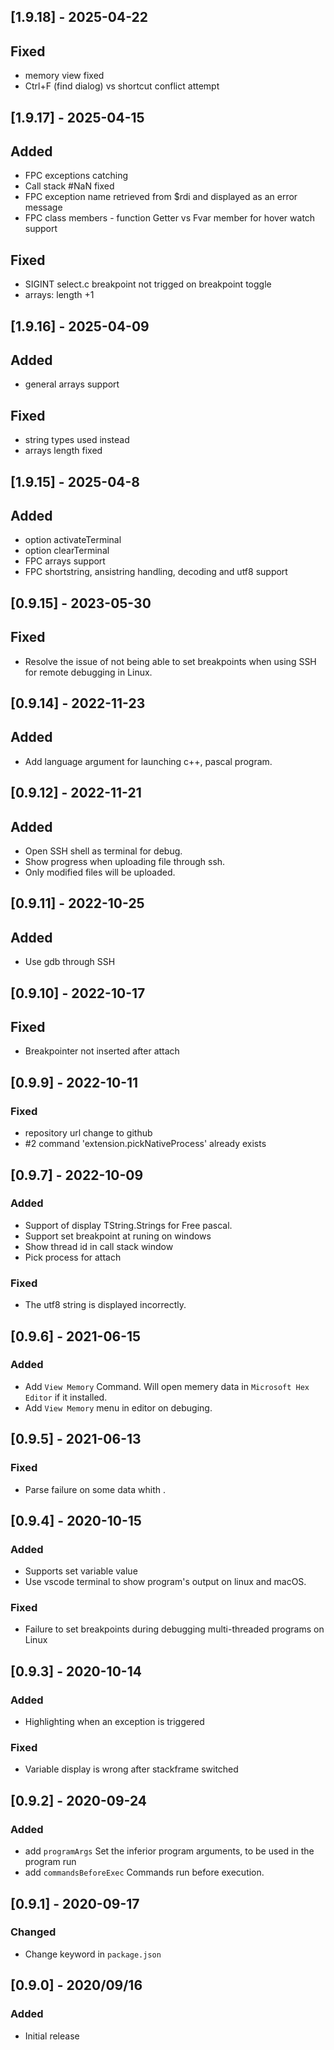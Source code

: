 ## [1.9.18] - 2025-04-22
## Fixed
- memory view fixed
- Ctrl+F (find dialog) vs shortcut conflict attempt

## [1.9.17] - 2025-04-15
## Added
- FPC exceptions catching
- Call stack #NaN fixed
- FPC exception name retrieved from $rdi and displayed as an error message
- FPC class members - function Getter vs Fvar member for hover watch support
## Fixed
- SIGINT select.c breakpoint not trigged on breakpoint toggle
- arrays: length +1

## [1.9.16] - 2025-04-09
## Added
- general arrays support
## Fixed
- string types used instead
- arrays length fixed

## [1.9.15] - 2025-04-8
## Added
- option activateTerminal
- option clearTerminal
- FPC arrays support
- FPC shortstring, ansistring handling, decoding and utf8 support

## [0.9.15] - 2023-05-30
## Fixed
- Resolve the issue of not being able to set breakpoints when using SSH for remote debugging in Linux.

## [0.9.14] - 2022-11-23
## Added
- Add language argument for launching c++, pascal program.

## [0.9.12] - 2022-11-21
## Added
- Open SSH shell as terminal for debug.
- Show progress when uploading file through ssh.
- Only modified files will be uploaded.

## [0.9.11] - 2022-10-25
## Added
- Use gdb through SSH

## [0.9.10] - 2022-10-17
## Fixed
- Breakpointer not inserted after attach

## [0.9.9] -  2022-10-11
### Fixed
 - repository url change to github
 - #2 command 'extension.pickNativeProcess' already exists

## [0.9.7] -  2022-10-09
### Added
- Support of display TString.Strings for Free pascal.
- Support set breakpoint at runing on windows
- Show thread id in call stack window
- Pick process for attach

### Fixed
- The utf8 string is displayed incorrectly.

## [0.9.6] -  2021-06-15
### Added
- Add `View Memory` Command. Will open memery data in `Microsoft Hex Editor` if it installed.
- Add `View Memory` menu in editor on debuging.

## [0.9.5] -  2021-06-13
### Fixed
- Parse failure on some data whith \.

## [0.9.4] -  2020-10-15
### Added
- Supports set variable value
- Use vscode terminal to show program's output on linux and macOS.
### Fixed
- Failure to set breakpoints during debugging multi-threaded programs on Linux

## [0.9.3] -  2020-10-14
### Added
- Highlighting when an exception is triggered
### Fixed
- Variable display is wrong after stackframe switched

## [0.9.2] -  2020-09-24
### Added
- add `programArgs` Set the inferior program arguments, to be used in the program run
- add `commandsBeforeExec` Commands run before execution.
## [0.9.1] -  2020-09-17
### Changed
-  Change keyword in `package.json`
## [0.9.0] - 2020/09/16
### Added
* Initial release


